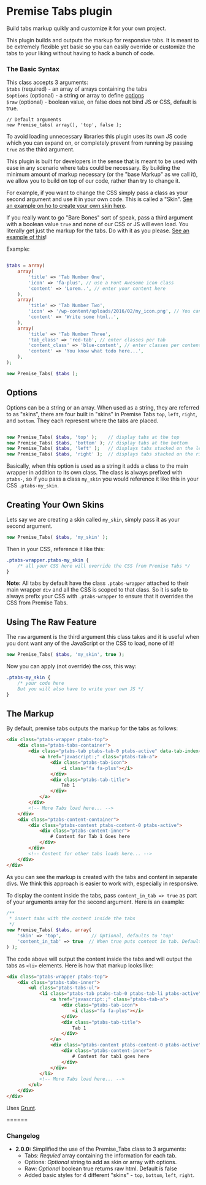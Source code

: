 # Premise Tabs plugin

Build tabs markup quikly and customize it for your own project.  

This plugin builds and outputs the markup for responsive tabs. It is meant to be extremely flexible
yet basic so you can easily override or customize the tabs to your liking without having to hack
a bunch of code. 

### The Basic Syntax

This class accepts 3 arguments:  
`$tabs`    (required) - an array of arrays containing the tabs  
`$options` (optional) - a string or array to define [options](#options)  
`$raw`     (optional) - boolean value, on false does not bind JS or CSS, default is true.

```  
// Default arguments
new Premise_tabs( array(), 'top', false );
```  

To avoid loading unnecessary libraries this plugin uses its own JS code which you can expand on, or 
completely prevent from running by passing `true` as the third argument.  

This plugin is built for developers in the sense that is meant to be used with ease 
in any scenario where tabs could be necessary. By building the minimum amount of markup necessary (or the 
"base Markup" as we call it), we allow you to build on top of our code, rather than try to change it. 

For example, if you want to change the CSS simply pass a class as your second argument and use it in your
own code. This is called a "Skin". [See an example on ho to create your own skin here](#creating-your-own-skins). 

If you really want to go "Bare Bones" sort of speak, pass 
a third argument with a boolean value `true` and none of our CSS or JS will even load. You literally get 
just the markup for the tabs. Do with it as you please. [See an example of this](#using-the-raw-feature)!  

Example:

```php

$tabs = array(
	array(
		'title' => 'Tab Number One', 
		'icon' => 'fa-plus', // use a Font Awesome icon class
		'content' => 'Lorem..', // enter your content here
	),
	array(
		'title' => 'Tab Number Two', 
		'icon' => '/wp-content/uploads/2016/02/my_icon.png', // You can also pass an img url
		'content' => 'Write some html..',
	),
	array(
		'title' => 'Tab Number Three', 
		'tab_class' => 'red-tab', // enter classes per tab
		'content_class' => 'blue-content', // enter classes per content section
		'content' => 'You know what todo here...',
	),
);

new Premise_Tabs( $tabs );

```

## Options  

Options can be a string or an array. When used as a string, they are referred to as "skins",
there are four built in "skins" in Premise Tabs `top`, `left`, `right`, and `bottom`. They each
represent where the tabs are placed.

```php

new Premise_Tabs( $tabs, 'top' );    // display tabs at the top
new Premise_Tabs( $tabs, 'bottom' ); // display tabs at the bottom
new Premise_Tabs( $tabs, 'left' );   // displays tabs stacked on the left
new Premise_Tabs( $tabs, 'right' );  // displays tabs stacked on the right

```  

Basically, when this option is used as a string it adds a class to the main wrapper in addition to its own class.
The class is always prefixed with `ptabs-`, so if you pass a class `my_skin` you would reference it like this in 
your CSS `.ptabs-my_skin`.

## Creating Your Own Skins

Lets say we are creating a skin called `my_skin`, simply pass it as your second argument.

```php
new Premise_Tabs( $tabs, 'my_skin' );
```

Then in your CSS, reference it like this: 

```CSS
.ptabs-wrapper.ptabs-my_skin {
	/* all your CSS here will override the CSS from Premise Tabs */
}
```

**Note:** All tabs by default have the class `.ptabs-wrapper` attached to
their main wrapper `div` and all the CSS is scoped to that class. So it is safe to always prefix your
CSS with `.ptabs-wrapper` to ensure that it overrides the CSS from Premise Tabs.

## Using The Raw Feature

The `raw` argument is the third argument this class takes and it is useful when
you dont want any of the JavaScript or the CSS to load, none of it!  

```php
new Premise_Tabs( $tabs, 'my_skin', true );
```  

Now you can apply (not override) the css, this way:

```css
.ptabs-my_skin {
	/* your code here
	But you will also have to write your own JS */
}
```

## The Markup  

By default, premise tabs outputs the markup for the tabs as follows:

```html
<div class="ptabs-wrapper ptabs-top">
	<div class="ptabs-tabs-container">
		<div class="ptabs-tab ptabs-tab-0 ptabs-active" data-tab-index="0">
			<a href="javascript:;" class="ptabs-tab-a">
				<div class="ptabs-tab-icon">
					<i class="fa fa-plus"></i>
				</div>
				<div class="ptabs-tab-title">
					Tab 1
				</div>
			</a>
		</div>
		<!-- More Tabs load here... -->
	</div>
	<div class="ptabs-content-container">
		<div class="ptabs-content ptabs-content-0 ptabs-active">
			<div class="ptabs-content-inner">
				# Content for Tab 1 Goes here
			</div>
		</div>
		<!-- Content for other tabs loads here... -->
	</div>
</div>
```  

As you can see the markup is created with the tabs and content in separate divs. We think this approach
is easier to work with, especially in responsive. 

To display the content inside the tabs, pass `content_in_tab => true` as part of your arguments array for
the second argument. Here is an example:  

```php
/**
 * insert tabs with the content inside the tabs
 */
new Premise_Tabs( $tabs, array(
	'skin' => 'top',           // Optional, defaults to 'top'
	'content_in_tab' => true  // When true puts content in tab. Defaults to false
) );
```  

The code above will output the content inside the tabs and will output the tabs as `<li>` elements. Here is how that markup looks like:  

```html
<div class="ptabs-wrapper ptabs-top">
	<div class="ptabs-tabs-inner">
		<ul class="ptabs-tabs-ul">
			<li class="ptabs-tab ptabs-tab-0 ptabs-tab-li ptabs-active" data-tab-index="0">
				<a href="javascript:;" class="ptabs-tab-a">
					<div class="ptabs-tab-icon">
						<i class="fa fa-plus"></i>
					</div>
					<div class="ptabs-tab-title">
						Tab 1
					</div>
				</a>
				<div class="ptabs-content ptabs-content-0 ptabs-active">
					<div class="ptabs-content-inner">
						# Content for tab1 goes here
					</div>
				</div>
			</li>
			<!-- More Tabs load here... -->
		</ul>
	</div>
</div>
```

Uses [Grunt](http://gruntjs.com/getting-started).

======

### Changelog
* **2.0.0:** Simplified the use of the Premise_Tabs class to 3 arguments:
	* Tabs: _Requied_ array containing the information for each tab.
	* Options: _Optional_ string to add as skin or array with options.
	* Raw: _Optional_ boolean true returns raw html. Default is false
	* Added basic styles for 4 different "skins" - `top`, `bottom`, `left`, `right`.

